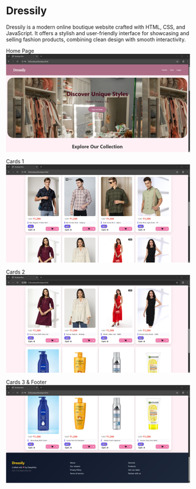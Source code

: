 # Dressily
Dressily is a modern online boutique website crafted with HTML, CSS, and JavaScript. It offers a stylish and user-friendly interface for showcasing and selling fashion products, combining clean design with smooth interactivity.


Home Page
![image alt](https://github.com/DeepthikaSuresh/Dressily/blob/main/Screenshot%202025-05-27%20113206.png?raw=true)

Cards 1
![image alt](https://github.com/DeepthikaSuresh/Dressily/blob/f3be055a542e1f1569d4e9ff76c4fc36f9549339/Screenshot%202025-05-27%20113233.png)

Cards 2
![image alt](https://github.com/DeepthikaSuresh/Dressily/blob/9952cb9c8ad1b1d25c4aa46670c6f14127cdaf09/Screenshot%202025-05-27%20113247.png)

Cards 3 & Footer
![image alt](https://github.com/DeepthikaSuresh/Dressily/blob/9b04ff1757757f9f02524f3b5129543776f9c316/Screenshot%202025-05-27%20113256.png)
